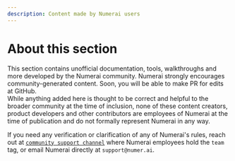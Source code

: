 ```yaml
---
description: Content made by Numerai users
---
```


# About this section

This section contains unofficial documentation, tools, walkthroughs and more developed by the Numerai community. Numerai strongly encourages community-generated content. Soon, you will be able to make PR for edits at GitHub.  
While anything added here is thought to be correct and helpful to the broader community at the time of inclusion, none of these content creators, product developers and other contributors are employees of Numerai at the time of publication and do not formally represent Numerai in any way. 

If you need any verification or clarification of any of Numerai's rules, reach out at [`community support channel`](https://community.numer.ai/channel/support/) where Numerai employees hold the `team` tag, or email Numerai directly at `support@numer.ai`.



